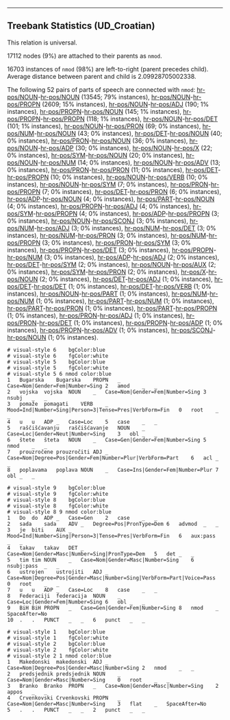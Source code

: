 

--------------------------------------------------------------------------------

## Treebank Statistics (UD_Croatian)

This relation is universal.

17112 nodes (9%) are attached to their parents as `nmod`.

16703 instances of `nmod` (98%) are left-to-right (parent precedes child).
Average distance between parent and child is 2.09928705002338.

The following 52 pairs of parts of speech are connected with `nmod`: [hr-pos/NOUN]()-[hr-pos/NOUN]() (13545; 79% instances), [hr-pos/NOUN]()-[hr-pos/PROPN]() (2609; 15% instances), [hr-pos/NOUN]()-[hr-pos/ADJ]() (190; 1% instances), [hr-pos/PROPN]()-[hr-pos/NOUN]() (145; 1% instances), [hr-pos/PROPN]()-[hr-pos/PROPN]() (118; 1% instances), [hr-pos/NOUN]()-[hr-pos/DET]() (101; 1% instances), [hr-pos/NOUN]()-[hr-pos/PRON]() (69; 0% instances), [hr-pos/NUM]()-[hr-pos/NOUN]() (43; 0% instances), [hr-pos/DET]()-[hr-pos/NOUN]() (40; 0% instances), [hr-pos/PRON]()-[hr-pos/NOUN]() (36; 0% instances), [hr-pos/NOUN]()-[hr-pos/ADP]() (30; 0% instances), [hr-pos/NOUN]()-[hr-pos/X]() (22; 0% instances), [hr-pos/SYM]()-[hr-pos/NOUN]() (20; 0% instances), [hr-pos/NOUN]()-[hr-pos/NUM]() (14; 0% instances), [hr-pos/NOUN]()-[hr-pos/ADV]() (13; 0% instances), [hr-pos/PRON]()-[hr-pos/PRON]() (11; 0% instances), [hr-pos/DET]()-[hr-pos/PROPN]() (10; 0% instances), [hr-pos/NOUN]()-[hr-pos/VERB]() (10; 0% instances), [hr-pos/NOUN]()-[hr-pos/SYM]() (7; 0% instances), [hr-pos/PRON]()-[hr-pos/PROPN]() (7; 0% instances), [hr-pos/DET]()-[hr-pos/PRON]() (6; 0% instances), [hr-pos/ADP]()-[hr-pos/NOUN]() (4; 0% instances), [hr-pos/PART]()-[hr-pos/NOUN]() (4; 0% instances), [hr-pos/PROPN]()-[hr-pos/ADJ]() (4; 0% instances), [hr-pos/SYM]()-[hr-pos/PROPN]() (4; 0% instances), [hr-pos/ADP]()-[hr-pos/PROPN]() (3; 0% instances), [hr-pos/NOUN]()-[hr-pos/SCONJ]() (3; 0% instances), [hr-pos/NUM]()-[hr-pos/ADJ]() (3; 0% instances), [hr-pos/NUM]()-[hr-pos/DET]() (3; 0% instances), [hr-pos/NUM]()-[hr-pos/PRON]() (3; 0% instances), [hr-pos/NUM]()-[hr-pos/PROPN]() (3; 0% instances), [hr-pos/PRON]()-[hr-pos/SYM]() (3; 0% instances), [hr-pos/PROPN]()-[hr-pos/DET]() (3; 0% instances), [hr-pos/PROPN]()-[hr-pos/NUM]() (3; 0% instances), [hr-pos/ADP]()-[hr-pos/ADJ]() (2; 0% instances), [hr-pos/DET]()-[hr-pos/SYM]() (2; 0% instances), [hr-pos/NOUN]()-[hr-pos/AUX]() (2; 0% instances), [hr-pos/SYM]()-[hr-pos/PRON]() (2; 0% instances), [hr-pos/X]()-[hr-pos/NOUN]() (2; 0% instances), [hr-pos/DET]()-[hr-pos/ADJ]() (1; 0% instances), [hr-pos/DET]()-[hr-pos/DET]() (1; 0% instances), [hr-pos/DET]()-[hr-pos/VERB]() (1; 0% instances), [hr-pos/NOUN]()-[hr-pos/PART]() (1; 0% instances), [hr-pos/NUM]()-[hr-pos/NUM]() (1; 0% instances), [hr-pos/PART]()-[hr-pos/NUM]() (1; 0% instances), [hr-pos/PART]()-[hr-pos/PRON]() (1; 0% instances), [hr-pos/PART]()-[hr-pos/PROPN]() (1; 0% instances), [hr-pos/PRON]()-[hr-pos/ADJ]() (1; 0% instances), [hr-pos/PRON]()-[hr-pos/DET]() (1; 0% instances), [hr-pos/PROPN]()-[hr-pos/ADP]() (1; 0% instances), [hr-pos/PROPN]()-[hr-pos/ADV]() (1; 0% instances), [hr-pos/SCONJ]()-[hr-pos/NOUN]() (1; 0% instances).


~~~ conllu
# visual-style 6	bgColor:blue
# visual-style 6	fgColor:white
# visual-style 5	bgColor:blue
# visual-style 5	fgColor:white
# visual-style 5 6 nmod	color:blue
1	Bugarska	Bugarska	PROPN	_	Case=Nom|Gender=Fem|Number=Sing	2	amod	_	_
2	vojska	vojska	NOUN	_	Case=Nom|Gender=Fem|Number=Sing	3	nsubj	_	_
3	pomaže	pomagati	VERB	_	Mood=Ind|Number=Sing|Person=3|Tense=Pres|VerbForm=Fin	0	root	_	_
4	u	u	ADP	_	Case=Loc	5	case	_	_
5	raščišćavanju	raščišćavanje	NOUN	_	Case=Loc|Gender=Neut|Number=Sing	3	obl	_	_
6	štete	šteta	NOUN	_	Case=Gen|Gender=Fem|Number=Sing	5	nmod	_	_
7	prouzročene	prouzročiti	ADJ	_	Case=Nom|Degree=Pos|Gender=Fem|Number=Plur|VerbForm=Part	6	acl	_	_
8	poplavama	poplava	NOUN	_	Case=Ins|Gender=Fem|Number=Plur	7	obl	_	_

~~~


~~~ conllu
# visual-style 9	bgColor:blue
# visual-style 9	fgColor:white
# visual-style 8	bgColor:blue
# visual-style 8	fgColor:white
# visual-style 8 9 nmod	color:blue
1	Do	do	ADP	_	Case=Gen	2	case	_	_
2	sada	sada	ADV	_	Degree=Pos|PronType=Dem	6	advmod	_	_
3	je	biti	AUX	_	Mood=Ind|Number=Sing|Person=3|Tense=Pres|VerbForm=Fin	6	aux:pass	_	_
4	takav	takav	DET	_	Case=Nom|Gender=Masc|Number=Sing|PronType=Dem	5	det	_	_
5	tim	tim	NOUN	_	Case=Nom|Gender=Masc|Number=Sing	6	nsubj:pass	_	_
6	ustrojen	ustrojiti	ADJ	_	Case=Nom|Degree=Pos|Gender=Masc|Number=Sing|VerbForm=Part|Voice=Pass	0	root	_	_
7	u	u	ADP	_	Case=Loc	8	case	_	_
8	Federaciji	federacija	NOUN	_	Case=Loc|Gender=Fem|Number=Sing	6	obl	_	_
9	BiH	BiH	PROPN	_	Case=Gen|Gender=Fem|Number=Sing	8	nmod	_	SpaceAfter=No
10	.	.	PUNCT	_	_	6	punct	_	_

~~~


~~~ conllu
# visual-style 1	bgColor:blue
# visual-style 1	fgColor:white
# visual-style 2	bgColor:blue
# visual-style 2	fgColor:white
# visual-style 2 1 nmod	color:blue
1	Makedonski	makedonski	ADJ	_	Case=Nom|Degree=Pos|Gender=Masc|Number=Sing	2	nmod	_	_
2	predsjednik	predsjednik	NOUN	_	Case=Nom|Gender=Masc|Number=Sing	0	root	_	_
3	Branko	Branko	PROPN	_	Case=Nom|Gender=Masc|Number=Sing	2	appos	_	_
4	Crvenkovski	Crvenkovski	PROPN	_	Case=Nom|Gender=Masc|Number=Sing	3	flat	_	SpaceAfter=No
5	.	.	PUNCT	_	_	2	punct	_	_

~~~



